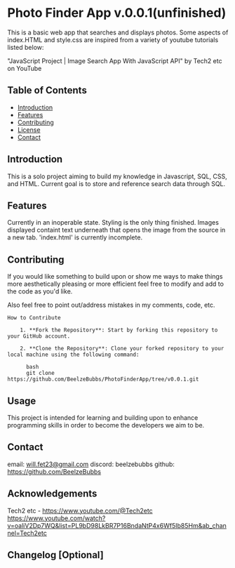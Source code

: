 # Photo Finder App v.0.0.1(unfinished)

This is a basic web app that searches and displays photos. Some aspects of index.HTML and style.css are inspired from a variety of youtube tutorials listed below:

"JavaScript Project | Image Search App With JavaScript API" by Tech2 etc on YouTube


## Table of Contents
- [Introduction](#introduction)
- [Features](#features)
- [Contributing](#contributing)
- [License](#license)
- [Contact](#contact)

## Introduction

This is a solo project aiming to build my knowledge in Javascript, SQL, CSS, and HTML. Current goal is to store and reference search data through SQL. 

## Features

Currently in an inoperable state. Styling is the only thing finished. Images displayed containt text underneath that opens the image from the source in a new tab. 'index.html' is currently incomplete.

## Contributing

If you would like something to build upon or show me ways to make things more aesthetically pleasing or more efficient feel free to modify and add to the code as you'd like.

Also feel free to point out/address mistakes in my comments, code, etc.

    How to Contribute

        1. **Fork the Repository**: Start by forking this repository to your GitHub account.

        2. **Clone the Repository**: Clone your forked repository to your local machine using the following command:

          bash
          git clone https://github.com/BeelzeBubbs/PhotoFinderApp/tree/v0.0.1.git

## Usage

This project is intended for learning and building upon to enhance programming skills in order to become the developers we aim to be. 

## Contact

email: will.fet23@gmail.com
discord: beelzebubbs
github: https://github.com/BeelzeBubbs

## Acknowledgements

Tech2 etc - https://www.youtube.com/@Tech2etc 
https://www.youtube.com/watch?v=oaliV2Dp7WQ&list=PL9bD98LkBR7P16BndaNtP4x6Wf5Ib85Hm&ab_channel=Tech2etc



## Changelog [Optional]

